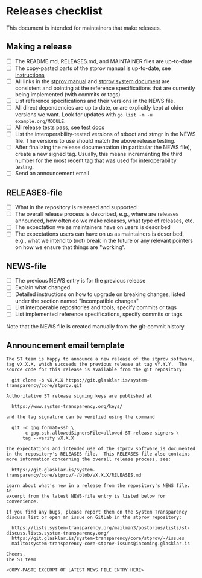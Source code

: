 # Releases checklist

This document is intended for maintainers that make releases.

## Making a release

  - [ ] The README.md, RELEASES.md, and MAINTAINER files are up-to-date
  - [ ] The copy-pasted parts of the stprov manual is up-to-date, see
    [instructions](./stprov-manual.README)
  - [ ] All links in the [stprov manual](./stprov-manual) and [stprov system
    document](./stprov-system.md) are consistent and pointing at the reference
    specifications that are currently being implemented (with commits or tags).
  - [ ] List reference specifications and their versions in the NEWS file.
  - [ ] All direct dependencies are up to date, or are explicitly kept at older
    versions we want.  Look for updates with `go list -m -u example.org/MODULE`.
  - [ ] All release tests pass, see [test docs](./testing-stprov.md)
  - [ ] List the interoperability-tested versions of stboot and stmgr in the
    NEWS file.  The versions to use should match the above release testing.
  - [ ] After finalizing the release documentation (in particular the NEWS
    file), create a new signed tag.  Usually, this means incrementing the third
    number for the most recent tag that was used for interoperability testing.
  - [ ] Send an announcement email

## RELEASES-file 

  - [ ] What in the repository is released and supported
  - [ ] The overall release process is described, e.g., where are releases
    announced, how often do we make releases, what type of releases, etc.
  - [ ] The expectation we as maintainers have on users is described
  - [ ] The expectations users can have on us as maintainers is
    described, e.g., what we intend to (not) break in the future or any
    relevant pointers on how we ensure that things are "working".

## NEWS-file 

  - [ ] The previous NEWS entry is for the previous release
  - [ ] Explain what changed
  - [ ] Detailed instructions on how to upgrade on breaking changes, listed
    under the section named "Incompatible changes"
  - [ ] List interoperable repositories and tools, specify commits or tags
  - [ ] List implemented reference specifications, specify commits or tags

Note that the NEWS file is created manually from the git-commit history.

## Announcement email template

```
The ST team is happy to announce a new release of the stprov software,
tag vX.X.X, which succeeds the previous release at tag vY.Y.Y.  The
source code for this release is available from the git repository:

  git clone -b vX.X.X https://git.glasklar.is/system-transparency/core/stprov.git

Authoritative ST release signing keys are published at

  https://www.system-transparency.org/keys/

and the tag signature can be verified using the command

  git -c gpg.format=ssh \
      -c gpg.ssh.allowedSignersFile=allowed-ST-release-signers \
      tag --verify vX.X.X

The expectations and intended use of the stprov software is documented
in the repository's RELEASES file.  This RELEASES file also contains
more information concerning the overall release process, see:

  https://git.glasklar.is/system-transparency/core/stprov/-/blob/vX.X.X/RELEASES.md

Learn about what's new in a release from the repository's NEWS file.  An
excerpt from the latest NEWS-file entry is listed below for convenience.

If you find any bugs, please report them on the System Transparency
discuss list or open an issue on GitLab in the stprov repository:

  https://lists.system-transparency.org/mailman3/postorius/lists/st-discuss.lists.system-transparency.org/
  https://git.glasklar.is/system-transparency/core/stprov/-/issues
  mailto:system-transparency-core-stprov-issues@incoming.glasklar.is

Cheers,
The ST team

<COPY-PASTE EXCERPT OF LATEST NEWS FILE ENTRY HERE>
```
